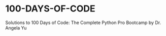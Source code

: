 # 100-DAYS-OF-CODE
Solutions to 100 Days of Code: The Complete Python Pro Bootcamp by Dr. Angela Yu

